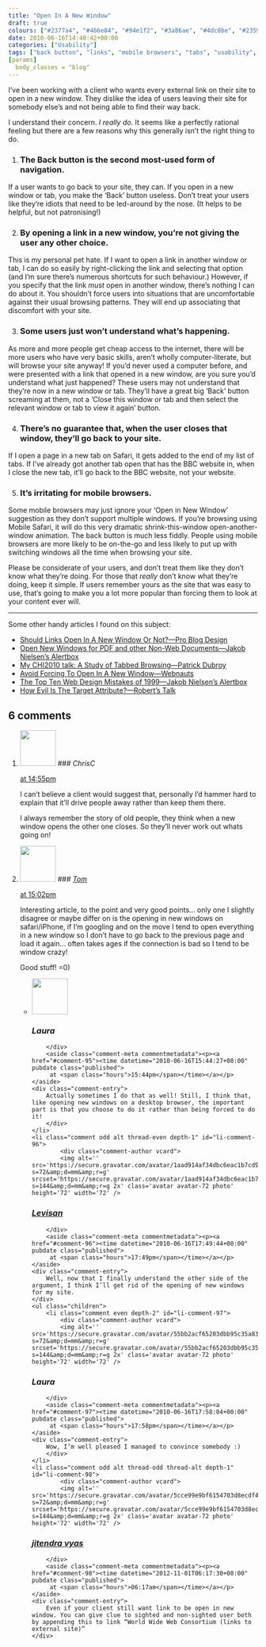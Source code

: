 ```yaml
---
title: "Open In A New Window"
draft: true
colours: ["#2377a4", "#466e84", "#94e1f2", "#3a86ae", "#4dc8be", "#235976", "#c1f5f8"]
date: 2010-06-16T14:40:42+00:00
categories: ["Usability"]
tags: ["back button", "links", "mobile browsers", "tabs", "usability", "users", "windows"]
[params]
  body_classes = "blog"
---
```


I’ve been working with a client who wants every external link on their site to open in a new window. They dislike the idea of users leaving their site for somebody else’s and not being able to find their way back.

I understand their concern. *I really do*. It seems like a perfectly rational feeling but there are a few reasons why this generally isn’t the right thing to do.

1. ### The Back button is the second most-used form of navigation.

If a user wants to go back to your site, they can. If you open in a new window or tab, you make the ‘Back’ button useless. Don’t treat your users like they’re idiots that need to be led-around by the nose. (It helps to be helpful, but not patronising!)

2. ### By opening a link in a new window, you’re not giving the user any other choice.

This is my personal pet hate. If I want to open a link in another window or tab, I can do so easily by right-clicking the link and selecting that option (and I’m sure there’s numerous shortcuts for such behaviour.) However, if you specify that the link *must* open in another window, there’s nothing I can do about it. You shouldn’t force users into situations that are uncomfortable against their usual browsing patterns. They will end up associating that discomfort with your site.

3. ### Some users just won’t understand what’s happening.

As more and more people get cheap access to the internet, there will be more users who have very basic skills, aren’t wholly computer-literate, but will browse your site anyway! If you’d never used a computer before, and were presented with a link that opened in a new window, are you sure you’d understand what just happened? These users may not understand that they’re now in a new window or tab. They’ll have a great big ‘Back’ button screaming at them, not a ‘Close this window or tab and then select the relevant window or tab to view it again’ button.

4. ### There’s no guarantee that, when the user closes that window, they’ll go back to your site.

If I open a page in a new tab on Safari, it gets added to the end of my list of tabs. If I’ve already got another tab open that has the BBC website in, when I close the new tab, it’ll go back to the BBC website, not your website.

5. ### It’s irritating for mobile browsers.

Some mobile browsers may just ignore your ‘Open in New Window’ suggestion as they don’t support multiple windows. If you’re browsing using Mobile Safari, it will do this very dramatic shrink-this-window open-another-window animation. The back button is much less fiddly. People using mobile browsers are more likely to be on-the-go and less likely to put up with switching windows all the time when browsing your site.

Please be considerate of your users, and don’t treat them like they don’t know what they’re doing. For those that *really* don’t know what they’re doing, keep it simple. If users remember yours as the site that was easy to use, that’s going to make you a lot more popular than forcing them to look at your content ever will.

---

Some other handy articles I found on this subject:

* [Should Links Open In A New Window Or Not?—Pro Blog Design](http://www.problogdesign.com/blog-usability/new-window-for-a-new-link/)
* [Open New Windows for PDF and other Non-Web Documents—Jakob Nielsen’s Alertbox](http://www.useit.com/alertbox/open_new_windows.html)
* [My CHI2010 talk: A Study of Tabbed Browsing—Patrick Dubroy](http://dubroy.com/blog/my-chi2010-talk-a-study-of-tabbed-browsing/)
* [Avoid Forcing To Open In A New Window—Webnauts](http://www.webnauts.net/new-window.html)
* [The Top Ten Web Design Mistakes of 1999—Jakob Nielsen’s Alertbox](http://www.useit.com/alertbox/990530.html)
* [How Evil Is The Target Attribute?—Robert’s Talk](http://robertnyman.com/2006/02/13/how-evil-is-the-target-attribute/)

## 6 comments

<ol class="commentlist">
	<li class="comment even thread-even depth-1" id="li-comment-93">
			<div class="comment-author vcard">
			<img alt='' src='https://secure.gravatar.com/avatar/d6d7a74af65923df9030944188a90ef5?s=72&amp;d=mm&amp;r=g' srcset='https://secure.gravatar.com/avatar/d6d7a74af65923df9030944188a90ef5?s=144&amp;d=mm&amp;r=g 2x' class='avatar avatar-72 photo' height='72' width='72' />
### <cite class="fn">ChrisC</cite>
		</div>
		<aside class="comment-meta commentmetadata"><p><a href="#comment-93"><time datetime="2010-06-16T14:55:24+00:00" pubdate class="published">
		 at <span class="hours">14:55pm</span></time></a></p>
	</aside>
	<div class="comment-entry">
		I can’t believe a client would suggest that, personally I’d hammer hard to explain that it’ll drive people away rather than keep them there.

I always remember the story of old people, they think when a new window opens the other one closes. So they’ll never work out whats going on!
	</div>
</li>
	<li class="comment odd alt thread-odd thread-alt depth-1" id="li-comment-94">
			<div class="comment-author vcard">
			<img alt='' src='https://secure.gravatar.com/avatar/b044f70c056d8b959d812b28d57bfad7?s=72&amp;d=mm&amp;r=g' srcset='https://secure.gravatar.com/avatar/b044f70c056d8b959d812b28d57bfad7?s=144&amp;d=mm&amp;r=g 2x' class='avatar avatar-72 photo' height='72' width='72' />
### <cite class="fn"><a href='http://www.meatfreedesign.co.uk/' rel='external nofollow' class='url'>Tom</a></cite>
		</div>
		<aside class="comment-meta commentmetadata"><p><a href="#comment-94"><time datetime="2010-06-16T15:02:12+00:00" pubdate class="published">
		 at <span class="hours">15:02pm</span></time></a></p>
	</aside>
	<div class="comment-entry">
		Interesting article, to the point and very good points&#8230; only one I slightly disagree or maybe differ on is the opening in new windows on safari/iPhone, if I’m googling and on the move I tend to open everything in a new window so I don’t have to go back to the previous page and load it again&#8230; often takes ages if the connection is bad so I tend to be window crazy!

Good stuff! =0)
	</div>
	<ul class="children">
		<li class="comment even depth-2" id="li-comment-95">
			<div class="comment-author vcard">
			<img alt='' src='https://secure.gravatar.com/avatar/55bb2acf65203dbb95c35a83e62e9ae6?s=72&amp;d=mm&amp;r=g' srcset='https://secure.gravatar.com/avatar/55bb2acf65203dbb95c35a83e62e9ae6?s=144&amp;d=mm&amp;r=g 2x' class='avatar avatar-72 photo' height='72' width='72' />
### <cite class="fn">Laura</cite>
		</div>
		<aside class="comment-meta commentmetadata"><p><a href="#comment-95"><time datetime="2010-06-16T15:44:27+00:00" pubdate class="published">
		 at <span class="hours">15:44pm</span></time></a></p>
	</aside>
	<div class="comment-entry">
		Actually sometimes I do that as well! Still, I think that, like opening new windows on a desktop browser, the important part is that you choose to do it rather than being forced to do it!
		</div>
	</li>
	<li class="comment odd alt thread-even depth-1" id="li-comment-96">
			<div class="comment-author vcard">
			<img alt='' src='https://secure.gravatar.com/avatar/1aad914af34dbc6eac1b7cd9b40b86ed?s=72&amp;d=mm&amp;r=g' srcset='https://secure.gravatar.com/avatar/1aad914af34dbc6eac1b7cd9b40b86ed?s=144&amp;d=mm&amp;r=g 2x' class='avatar avatar-72 photo' height='72' width='72' />
### <cite class="fn"><a href='http://levibreederland.com' rel='external nofollow' class='url'>Levisan</a></cite>
		</div>
		<aside class="comment-meta commentmetadata"><p><a href="#comment-96"><time datetime="2010-06-16T17:49:44+00:00" pubdate class="published">
		 at <span class="hours">17:49pm</span></time></a></p>
	</aside>
	<div class="comment-entry">
		Well, now that I finally understand the other side of the argument, I think I’ll get rid of the opening of new windows for my site.
	</div>
	<ul class="children">
		<li class="comment even depth-2" id="li-comment-97">
			<div class="comment-author vcard">
			<img alt='' src='https://secure.gravatar.com/avatar/55bb2acf65203dbb95c35a83e62e9ae6?s=72&amp;d=mm&amp;r=g' srcset='https://secure.gravatar.com/avatar/55bb2acf65203dbb95c35a83e62e9ae6?s=144&amp;d=mm&amp;r=g 2x' class='avatar avatar-72 photo' height='72' width='72' />
### <cite class="fn">Laura</cite>
		</div>
		<aside class="comment-meta commentmetadata"><p><a href="#comment-97"><time datetime="2010-06-16T17:58:04+00:00" pubdate class="published">
		 at <span class="hours">17:58pm</span></time></a></p>
	</aside>
	<div class="comment-entry">
		Wow, I’m well pleased I managed to convince somebody :)
		</div>
	</li>
	<li class="comment odd alt thread-odd thread-alt depth-1" id="li-comment-98">
			<div class="comment-author vcard">
			<img alt='' src='https://secure.gravatar.com/avatar/5cce99e9bf6154703d8ecdf474a750bd?s=72&amp;d=mm&amp;r=g' srcset='https://secure.gravatar.com/avatar/5cce99e9bf6154703d8ecdf474a750bd?s=144&amp;d=mm&amp;r=g 2x' class='avatar avatar-72 photo' height='72' width='72' />
### <cite class="fn"><a href='http://jitendravyas.com' rel='external nofollow' class='url'>jitendra vyas</a></cite>
		</div>
		<aside class="comment-meta commentmetadata"><p><a href="#comment-98"><time datetime="2012-11-01T06:17:30+00:00" pubdate class="published">
		 at <span class="hours">06:17am</span></time></a></p>
	</aside>
	<div class="comment-entry">
		Even if your client still want link to be open in new window. You can give clue to sighted and non-sighted user both by appending this to link “World Wide Web Consortium (links to external site)”
	</div>
</li>
</ol>
